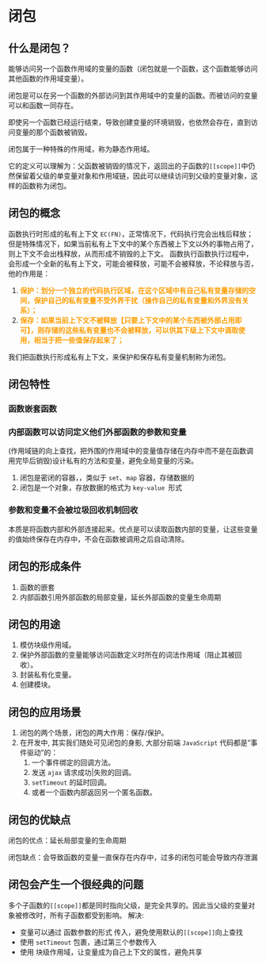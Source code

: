 # 闭包

## 什么是闭包？

能够访问另一个函数作用域的变量的函数（闭包就是一个函数，这个函数能够访问其他函数的作用域变量）。

闭包是可以在另一个函数的外部访问到其作用域中的变量的函数。而被访问的变量可以和函数一同存在。

即使另一个函数已经运行结束，导致创建变量的环境销毁，也依然会存在，直到访问变量的那个函数被销毁。

闭包属于一种特殊的作用域，称为静态作用域。

它的定义可以理解为：父函数被销毁的情况下，返回出的子函数的`[[scope]]`中仍然保留着父级的单变量对象和作用域链，因此可以继续访问到父级的变量对象，这样的函数称为闭包。

## 闭包的概念

函数执行时形成的私有上下文 `EC(FN)`，正常情况下，代码执行完会出栈后释放；但是特殊情况下，如果当前私有上下文中的某个东西被上下文以外的事物占用了，则上下文不会出栈释放，从而形成不销毁的上下文。 函数执行函数执行过程中，会形成一个全新的私有上下文，可能会被释放，可能不会被释放，不论释放与否，他的作用是：

1. **<font color="FF9D00">保护：划分一个独立的代码执行区域，在这个区域中有自己私有变量存储的空间，保护自己的私有变量不受外界干扰（操作自己的私有变量和外界没有关系）；</font>**
2. **<font color="FF9D00">保存：如果当前上下文不被释放【只要上下文中的某个东西被外部占用即可】，则存储的这些私有变量也不会被释放，可以供其下级上下文中调取使用，相当于把一些值保存起来了；</font>**

我们把函数执行形成私有上下文，来保护和保存私有变量机制称为闭包。

## 闭包特性

### 函数嵌套函数

### 内部函数可以访问定义他们外部函数的参数和变量

(作用域链的向上查找，把外围的作用域中的变量值存储在内存中而不是在函数调用完毕后销毁)设计私有的方法和变量，避免全局变量的污染。

1.  闭包是密闭的容器，，类似于 `set`、`map` 容器，存储数据的
2.  闭包是一个对象，存放数据的格式为 `key-value `形式

### 参数和变量不会被垃圾回收机制回收

本质是将函数内部和外部连接起来。优点是可以读取函数内部的变量，让这些变量的值始终保存在内存中，不会在函数被调用之后自动清除。

## 闭包的形成条件

1. 函数的嵌套
2. 内部函数引用外部函数的局部变量，延长外部函数的变量生命周期

## 闭包的用途

1.  模仿块级作用域。
2.  保护外部函数的变量能够访问函数定义时所在的词法作用域（阻止其被回收）。
3.  封装私有化变量。
4.  创建模块。

## 闭包的应用场景

1. 闭包的两个场景，闭包的两大作用：保存/保护。
2. 在开发中, 其实我们随处可见闭包的身影, 大部分前端 `JavaScript` 代码都是“事件驱动”的：
   1. 一个事件绑定的回调方法。
   2. 发送 `ajax` 请求成功|失败的回调。
   3. `setTimeout` 的延时回调。
   4. 或者一个函数内部返回另一个匿名函数。

## 闭包的优缺点

闭包的优点：延长局部变量的生命周期

闭包缺点：会导致函数的变量一直保存在内存中，过多的闭包可能会导致内存泄漏

## 闭包会产生一个很经典的问题

多个子函数的`[[scope]]`都是同时指向父级，是完全共享的。因此当父级的变量对象被修改时，所有子函数都受到影响。
解决:

- 变量可以通过 函数参数的形式 传入，避免使用默认的`[[scope]]`向上查找
- 使用 `setTimeout` 包裹，通过第三个参数传入
- 使用 块级作用域，让变量成为自己上下文的属性，避免共享
